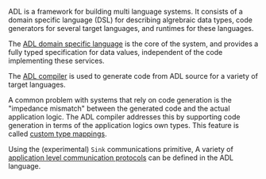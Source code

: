 ADL is a framework for building multi language systems. It consists of
a domain specific language (DSL) for describing algrebraic data types,
code generators for several target languages, and runtimes for these
languages.

The [ADL domain specific language][1] is the core of the system, and
provides a fully typed specification for data values, independent of
the code implementing these services.

The [ADL compiler][2] is used to generate code from ADL source for a
variety of target languages. 

A common problem with systems that rely on code generation is the
"impedance mismatch" between the generated code and the actual
application logic. The ADL compiler addresses this by supporting code
generation in terms of the application logics own types. This feature
is called [custom type mappings][3].

Using the (experimental) `Sink` communications primitive, A variety of
[application level communication protocols][4] can be defined in the
ADL language.

[1]:language.md
[2]:compiler.md
[3]:custom-types.md
[4]:protocols.md
